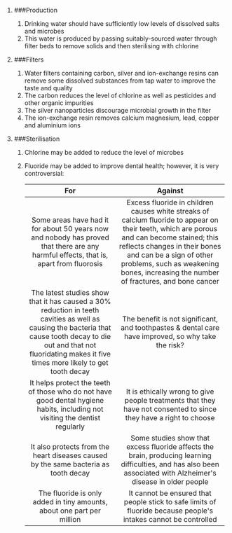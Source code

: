 1. ###Production

    1. Drinking water should have sufficiently low levels of dissolved salts and microbes
    2. This water is produced by passing suitably-sourced water through filter beds to remove solids and then sterilising with chlorine
2. ###Filters

    1. Water filters containing carbon, silver and ion-exchange resins can remove some dissolved substances from tap water to improve the taste and quality
    2. The carbon reduces the level of chlorine as well as pesticides and other organic impurities
    3. The silver nanoparticles discourage microbial growth in the filter
    4. The ion-exchange resin removes calcium magnesium, lead, copper and aluminium ions
3. ###Sterilisation

    1. Chlorine may be added to reduce the level of microbes
    2. Fluoride may be added to improve dental health; however, it is very controversial:

        |For|Against|
        |:-:|:-----:|
        |Some areas have had it for about 50 years now and nobody has proved that there are any harmful effects, that is, apart from fluorosis|Excess fluoride in children causes white streaks of calcium fluoride to appear on their teeth, which are porous and can become stained; this reflects changes in their bones and can be a sign of other problems, such as weakening bones, increasing the number of fractures, and bone cancer|
        |The latest studies show that it has caused a 30% reduction in teeth cavities as well as causing the bacteria that cause tooth decay to die out and that not fluoridating makes it five times more likely to get tooth decay|The benefit is not significant, and toothpastes & dental care have improved, so why take the risk?|
        |It helps protect the teeth of those who do not have good dental hygiene habits, including not visiting the dentist regularly|It is ethically wrong to give people treatments that they have not consented to since they have a right to choose|
        |It also protects from the heart diseases caused by the same bacteria as tooth decay|Some studies show that excess fluoride affects the brain, producing learning difficulties, and has also been associated with Alzheimer's disease in older people|
        |The fluoride is only added in tiny amounts, about one part per million|It cannot be ensured that people stick to safe limits of fluoride because people's intakes cannot be controlled|
